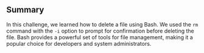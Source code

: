 ## Summary

In this challenge, we learned how to delete a file using Bash. We used the `rm` command with the `-i` option to prompt for confirmation before deleting the file. Bash provides a powerful set of tools for file management, making it a popular choice for developers and system administrators.

